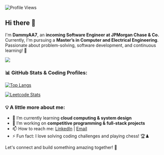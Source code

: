 ![Profile Views](https://komarev.com/ghpvc/?username=DammyAA7&color=brightgreen)  
## Hi there 👋

I'm **DammyAA7**, an **incoming Software Engineer at JPMorgan Chase & Co.** Currently, I'm pursuing a **Master’s in Computer and Electrical Engineering**. Passionate about problem-solving, software development, and continuous learning! 🚀


![](https://media1.giphy.com/media/v1.Y2lkPTc5MGI3NjExMTlsbmtteGZnM3M3ZWhqbDd6OHJjemMxdmlra3U5YXlnMGN2OTM1bSZlcD12MV9pbnRlcm5hbF9naWZfYnlfaWQmY3Q9Zw/HLB0nLA36GCCo6JuB5/giphy.gif)

### 📊 GitHub Stats & Coding Profiles:

[![Top Langs](https://github-readme-stats.vercel.app/api/top-langs/?username=DammyAA7&layout=compact&theme=tokyonight)](https://github.com/DammyAA7)


[![Leetcode Stats](https://leetcard.jacoblin.cool/oluwadamilola-adebayo)](https://leetcode.com/u/oluwadamilola-adebayo/)

### 💡 A little more about me:
- 🌱 I’m currently learning **cloud computing & system design**
- 🔭 I’m working on **competitive programming & full-stack projects**
- 📫 How to reach me: [LinkedIn](https://www.linkedin.com/in/oluwadamilola-adebayo) | [Email](mailto:dammyade07@gmaiil.com)
- ⚡ Fun fact: I love solving coding challenges and playing chess! 🏆♟️

Let's connect and build something amazing together! 🚀
